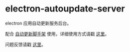 # electron-autoupdate-server

electron 应用自动更新服务后台。

配合 [自动更新脚手架](https://github.com/ganyouyin/electron-autoupdate-scaffold) 使用，详细使用方式请戳 [这里](https://github.com/ganyouyin/electron-autoupdate-scaffold/blob/master/README.md)。

问题反馈请戳 [这里](https://github.com/ganyouyin/electron-autoupdate-scaffold/issues)。